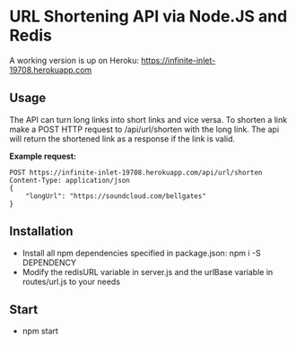 # URL Shortening API via Node.JS and Redis
A working version is up on Heroku: https://infinite-inlet-19708.herokuapp.com
## Usage
The API can turn long links into short links and vice versa.
To shorten a link make a POST HTTP request to /api/url/shorten with the long link.
The api will return the shortened link as a response if the link is valid.

**Example request:**
```
POST https://infinite-inlet-19708.herokuapp.com/api/url/shorten
Content-Type: application/json
{
    "longUrl": "https://soundcloud.com/bellgates"
}
```
## Installation
* Install all npm dependencies specified in package.json: npm i -S DEPENDENCY
* Modify the redisURL variable in server.js and the urlBase variable in routes/url.js to your needs
## Start
* npm start